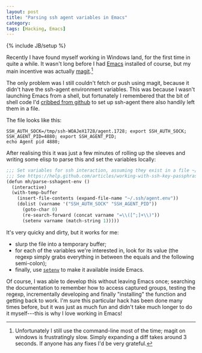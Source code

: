 ```yaml
---
layout: post
title: "Parsing ssh agent variables in Emacs"
category: 
tags: [Hacking, Emacs]
---
```

{% include JB/setup %}

Recently I have found myself working in Windows land, for the first
time in quite a while.  It wasn't long before I had
[Emacs](http://ftp.gnu.org/gnu/emacs/windows/) installed of course,
but my main incentive was actually
[magit](http://magit.github.io/).[^1]

The only problem was I still couldn't fetch or push using magit,
because it didn't have the ssh-agent environment variables.  This was
because I wasn't launching Emacs from a shell, but fortunately I
remembered that the bit of shell code I'd
[cribbed from github](https://help.github.com/articles/working-with-ssh-key-passphrases)
to set up ssh-agent there also handily left them in a file.

The file looks like this:

    SSH_AUTH_SOCK=/tmp/ssh-WOAJeX1728/agent.1728; export SSH_AUTH_SOCK;
    SSH_AGENT_PID=4880; export SSH_AGENT_PID;
    echo Agent pid 4880;


After realising this it was just a few minutes of rolling up the
sleeves and writing some elisp to parse this and set the variables
locally:

```scheme
;;; Set variables for ssh interaction, assuming they exist in a file ~/.ssh/agent.env.
;;; See https://help.github.com/articles/working-with-ssh-key-passphrases
(defun mh/parse-sshagent-env ()
  (interactive)
  (with-temp-buffer
    (insert-file-contents (expand-file-name "~/.ssh/agent.env"))
    (dolist (varname '("SSH_AUTH_SOCK" "SSH_AGENT_PID"))
      (goto-char 0)
      (re-search-forward (concat varname "=\\([^;]+\\)"))
      (setenv varname (match-string 1)))))
```

It's very quicky and dirty, but it works for me:

* slurp the file into a temporary buffer;
* for each of the variables we're interested in, look for its value
  (the regexp simply grabs everything in between the equals and the
  following semi-colon);
* finally, use
  [`setenv`](http://www.gnu.org/software/emacs/manual/html_node/elisp/System-Environment.html)
  to make it available inside Emacs.

Of course, I was able to develop this without leaving Emacs once;
searching the documentation to remember how to access captured groups,
testing the regexp, incrementally developing and finally "installing"
the function and getting back to work.  I'm sure this particular hack
has been done many times before, but it was just as much fun and
didn't take much longer to do it myself---this is why I love working
in Emacs!

[^1]: Unfortunately I still use the command-line most of the time;
    magit on windows is frustratingly slow.  Simply expanding a diff
    takes around 3 seconds.  If anyone has any fixes I'd be very
    grateful.

